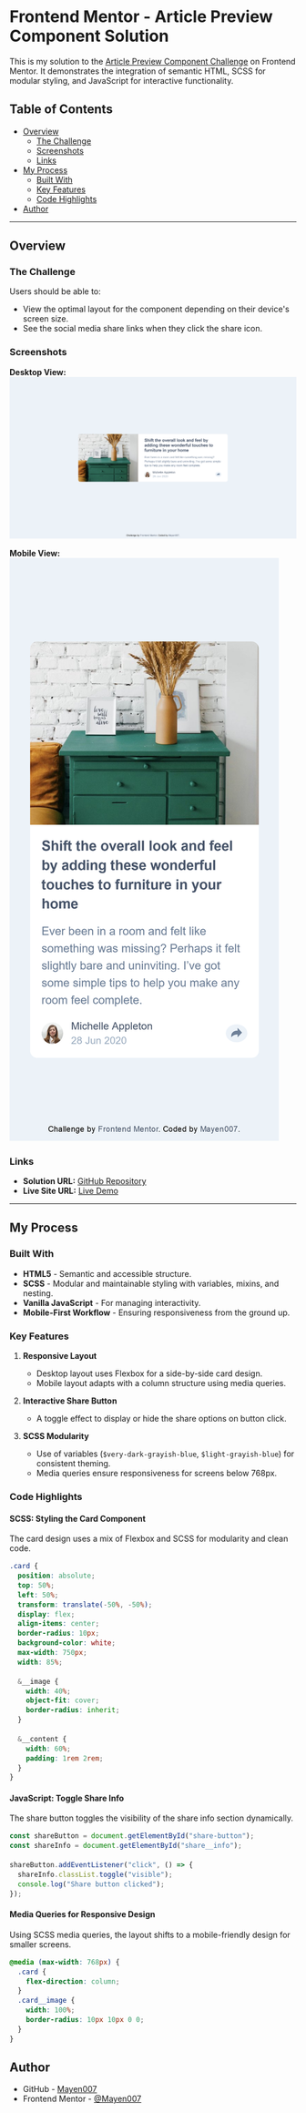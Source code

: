 # Frontend Mentor - Article Preview Component Solution

This is my solution to the [Article Preview Component Challenge](https://www.frontendmentor.io/challenges/article-preview-component-dYBN_pYFT) on Frontend Mentor. It demonstrates the integration of semantic HTML, SCSS for modular styling, and JavaScript for interactive functionality.

## Table of Contents

- [Overview](#overview)
  - [The Challenge](#the-challenge)
  - [Screenshots](#screenshots)
  - [Links](#links)
- [My Process](#my-process)
  - [Built With](#built-with)
  - [Key Features](#key-features)
  - [Code Highlights](#code-highlights)
- [Author](#author)

---

## Overview

### The Challenge

Users should be able to:

- View the optimal layout for the component depending on their device's screen size.
- See the social media share links when they click the share icon.

### Screenshots

**Desktop View:**  
![Desktop View](./assets/images/desktop-view.png)

**Mobile View:**  
![Mobile View](./assets/images/mobile-view.png)

### Links

- **Solution URL:** [GitHub Repository](https://github.com/Mayen007/article-preview-component)
- **Live Site URL:** [Live Demo](https://your-live-site-url.com)

---

## My Process

### Built With

- **HTML5** - Semantic and accessible structure.
- **SCSS** - Modular and maintainable styling with variables, mixins, and nesting.
- **Vanilla JavaScript** - For managing interactivity.
- **Mobile-First Workflow** - Ensuring responsiveness from the ground up.

### Key Features

1. **Responsive Layout**

   - Desktop layout uses Flexbox for a side-by-side card design.
   - Mobile layout adapts with a column structure using media queries.

2. **Interactive Share Button**

   - A toggle effect to display or hide the share options on button click.

3. **SCSS Modularity**
   - Use of variables (`$very-dark-grayish-blue`, `$light-grayish-blue`) for consistent theming.
   - Media queries ensure responsiveness for screens below 768px.

### Code Highlights

#### SCSS: Styling the Card Component

The card design uses a mix of Flexbox and SCSS for modularity and clean code.

```scss
.card {
  position: absolute;
  top: 50%;
  left: 50%;
  transform: translate(-50%, -50%);
  display: flex;
  align-items: center;
  border-radius: 10px;
  background-color: white;
  max-width: 750px;
  width: 85%;

  &__image {
    width: 40%;
    object-fit: cover;
    border-radius: inherit;
  }

  &__content {
    width: 60%;
    padding: 1rem 2rem;
  }
}
```

#### JavaScript: Toggle Share Info

The share button toggles the visibility of the share info section dynamically.

```javascript
const shareButton = document.getElementById("share-button");
const shareInfo = document.getElementById("share__info");

shareButton.addEventListener("click", () => {
  shareInfo.classList.toggle("visible");
  console.log("Share button clicked");
});
```

#### Media Queries for Responsive Design

Using SCSS media queries, the layout shifts to a mobile-friendly design for smaller screens.

```scss
@media (max-width: 768px) {
  .card {
    flex-direction: column;
  }
  .card__image {
    width: 100%;
    border-radius: 10px 10px 0 0;
  }
}
```

## Author

- GitHub - [Mayen007](https://github.com/Mayen007)
- Frontend Mentor - [@Mayen007](https://www.frontendmentor.io/profile/Mayen007)
